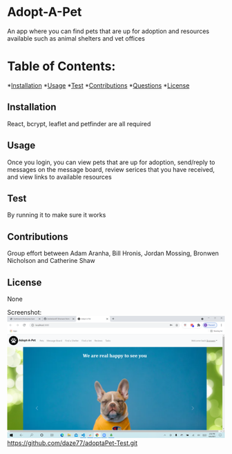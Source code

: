 # Adopt-A-Pet

  An app where you can find pets that are up for adoption and resources available such as animal shelters and vet offices

  # Table of Contents:
  *[Installation](#installation)
  *[Usage](#usage)
  *[Test](#test)
  *[Contributions](#contributions)
  *[Questions](#questions)
  *[License](#license)
  
  
  ## Installation 
  
  React, bcrypt, leaflet and petfinder are all required
  
  ## Usage
  
 Once you login, you can view pets that are up for adoption, send/reply to messages on the message board, review serices that you have received, and view links to available resources

 ## Test

 By running it to make sure it works
  
  ## Contributions
  
  Group effort between Adam Aranha, Bill Hronis, Jordan Mossing, Bronwen Nicholson and Catherine Shaw

  ## License
  
  None

  Screenshot: ![alt text](AdoptAPetScreenshot.png)
  https://github.com/daze77/adoptaPet-Test.git
